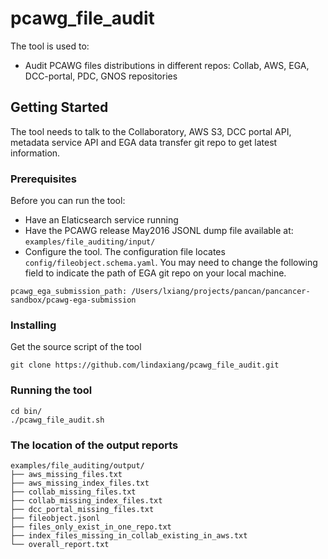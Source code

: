 # pcawg_file_audit
The tool is used to:
* Audit PCAWG files distributions in different repos: Collab, AWS, EGA, DCC-portal, PDC, GNOS repositories

## Getting Started
The tool needs to talk to the Collaboratory, AWS S3, DCC portal API, metadata service API and EGA data transfer git repo to get latest information. 

### Prerequisites
Before you can run the tool:
* Have an Elaticsearch service running
* Have the PCAWG release May2016 JSONL dump file available at: `examples/file_auditing/input/`
* Configure the tool. The configuration file locates `config/fileobject.schema.yaml`. You may need to change the following field to indicate the path of EGA git repo on your local machine.
```
pcawg_ega_submission_path: /Users/lxiang/projects/pancan/pancancer-sandbox/pcawg-ega-submission
```
### Installing
Get the source script of the tool
```
git clone https://github.com/lindaxiang/pcawg_file_audit.git
```

### Running the tool
```
cd bin/
./pcawg_file_audit.sh
```

### The location of the output reports
```
examples/file_auditing/output/
├── aws_missing_files.txt
├── aws_missing_index_files.txt
├── collab_missing_files.txt
├── collab_missing_index_files.txt
├── dcc_portal_missing_files.txt
├── fileobject.jsonl
├── files_only_exist_in_one_repo.txt
├── index_files_missing_in_collab_existing_in_aws.txt
└── overall_report.txt
```
